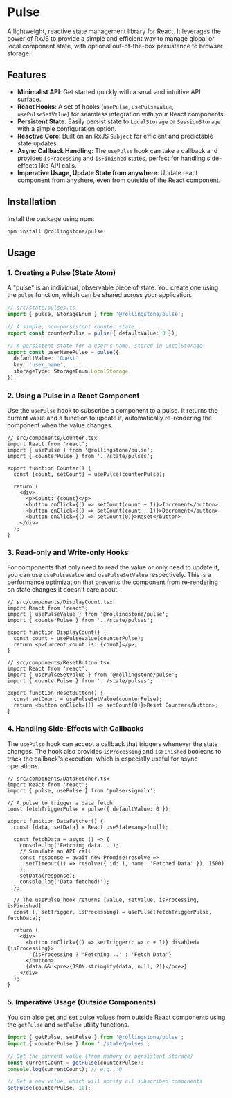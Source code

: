 # Pulse

A lightweight, reactive state management library for React. It leverages the power of RxJS to provide a simple and efficient way to manage global or local component state, with optional out-of-the-box persistence to browser storage.

## Features

*   **Minimalist API**: Get started quickly with a small and intuitive API surface.
*   **React Hooks**: A set of hooks (`usePulse`, `usePulseValue`, `usePulseSetValue`) for seamless integration with your React components.
*   **Persistent State**: Easily persist state to `LocalStorage` or `SessionStorage` with a simple configuration option.
*   **Reactive Core**: Built on an RxJS `Subject` for efficient and predictable state updates.
*   **Async Callback Handling**: The `usePulse` hook can take a callback and provides `isProcessing` and `isFinished` states, perfect for handling side-effects like API calls.
*   **Imperative Usage, Update State from anywhere**: Update react component from anyshere, even from outside of the React component.


## Installation

Install the package using npm:

```bash
npm install @rollingstone/pulse
```


## Usage

### 1. Creating a Pulse (State Atom)

A "pulse" is an individual, observable piece of state. You create one using the `pulse` function, which can be shared across your application.

```typescript
// src/state/pulses.ts
import { pulse, StorageEnum } from '@rollingstone/pulse';

// A simple, non-persistent counter state
export const counterPulse = pulse({ defaultValue: 0 });

// A persistent state for a user's name, stored in LocalStorage
export const userNamePulse = pulse({
  defaultValue: 'Guest',
  key: 'user_name',
  storageType: StorageEnum.LocalStorage,
});
```

### 2. Using a Pulse in a React Component

Use the `usePulse` hook to subscribe a component to a pulse. It returns the current value and a function to update it, automatically re-rendering the component when the value changes.

```tsx
// src/components/Counter.tsx
import React from 'react';
import { usePulse } from '@rollingstone/pulse';
import { counterPulse } from '../state/pulses';

export function Counter() {
  const [count, setCount] = usePulse(counterPulse);

  return (
    <div>
      <p>Count: {count}</p>
      <button onClick={() => setCount(count + 1)}>Increment</button>
      <button onClick={() => setCount(count - 1)}>Decrement</button>
      <button onClick={() => setCount(0)}>Reset</button>
    </div>
  );
}
```

### 3. Read-only and Write-only Hooks

For components that only need to read the value or only need to update it, you can use `usePulseValue` and `usePulseSetValue` respectively. This is a performance optimization that prevents the component from re-rendering on state changes it doesn't care about.

```tsx
// src/components/DisplayCount.tsx
import React from 'react';
import { usePulseValue } from '@rollingstone/pulse';
import { counterPulse } from '../state/pulses';

export function DisplayCount() {
  const count = usePulseValue(counterPulse);
  return <p>Current count is: {count}</p>;
}

// src/components/ResetButton.tsx
import React from 'react';
import { usePulseSetValue } from '@rollingstone/pulse';
import { counterPulse } from '../state/pulses';

export function ResetButton() {
  const setCount = usePulseSetValue(counterPulse);
  return <button onClick={() => setCount(0)}>Reset Counter</button>;
}
```

### 4. Handling Side-Effects with Callbacks

The `usePulse` hook can accept a callback that triggers whenever the state changes. The hook also provides `isProcessing` and `isFinished` booleans to track the callback's execution, which is especially useful for async operations.

```tsx
// src/components/DataFetcher.tsx
import React from 'react';
import { pulse, usePulse } from 'pulse-signalx';

// A pulse to trigger a data fetch
const fetchTriggerPulse = pulse({ defaultValue: 0 });

export function DataFetcher() {
  const [data, setData] = React.useState<any>(null);

  const fetchData = async () => {
    console.log('Fetching data...');
    // Simulate an API call
    const response = await new Promise(resolve => 
      setTimeout(() => resolve({ id: 1, name: 'Fetched Data' }), 1500)
    );
    setData(response);
    console.log('Data fetched!');
  };

  // The usePulse hook returns [value, setValue, isProcessing, isFinished]
  const [, setTrigger, isProcessing] = usePulse(fetchTriggerPulse, fetchData);

  return (
    <div>
      <button onClick={() => setTrigger(c => c + 1)} disabled={isProcessing}>
        {isProcessing ? 'Fetching...' : 'Fetch Data'}
      </button>
      {data && <pre>{JSON.stringify(data, null, 2)}</pre>}
    </div>
  );
}
```

### 5. Imperative Usage (Outside Components)

You can also get and set pulse values from outside React components using the `getPulse` and `setPulse` utility functions.

```typescript
import { getPulse, setPulse } from '@rollingstone/pulse';
import { counterPulse } from './state/pulses';

// Get the current value (from memory or persistent storage)
const currentCount = getPulse(counterPulse);
console.log(currentCount); // e.g., 0

// Set a new value, which will notify all subscribed components
setPulse(counterPulse, 10);
```
